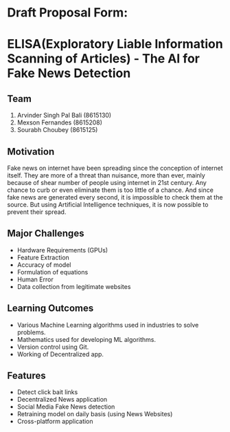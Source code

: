 # Draft Proposal Form:

# ELISA(Exploratory Liable Information Scanning of Articles) - The AI for Fake News Detection

## Team
  1) Arvinder Singh Pal Bali (8615130)
  2) Mexson Fernandes (8615208)
  3) Sourabh Choubey (8615125)
  
## Motivation
Fake news on internet have been spreading since the conception of internet itself. They are more of a threat than nuisance, more than ever, mainly because of shear number of people using internet in 21st century. Any chance to curb or even eliminate them is too little of a chance. And since fake news are generated every second, it is impossible to check them at the source. But using Artificial Intelligence techniques, it is now possible to prevent their spread.

## Major Challenges
- Hardware Requirements (GPUs)
- Feature Extraction
- Accuracy of model
- Formulation of equations
- Human Error
- Data collection from legitimate websites

## Learning Outcomes
- Various Machine Learning algorithms used in industries to solve problems.
- Mathematics used for developing ML algorithms.
- Version control using Git.
- Working of Decentralized app.

## Features
- Detect click bait links
- Decentralized News application
- Social Media Fake News detection
- Retraining model on daily basis (using News Websites)
- Cross-platform application
